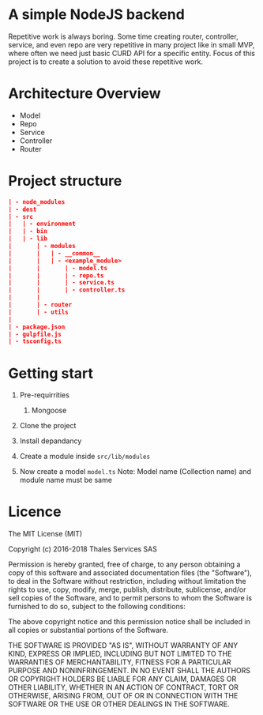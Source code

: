 # A simple NodeJS backend

Repetitive work is always boring. Some time creating router, controller, service, and even repo are very 
repetitive in many project like in small MVP, where often we need just basic CURD API for a specific entity. 
Focus of this project is to create a solution to avoid these repetitive work. 



# Architecture Overview

* Model
* Repo
* Service
* Controller
* Router

# Project structure

```json
| - node_modules
| - dest
| - src
|	| - environment
|	| - bin
|	| - lib
|		| - modules
|		|	| - __common__
|		|	| - <example_module>
|		|		| - model.ts
|		|		| - repo.ts
|		|		| - service.ts
|		|		| - controller.ts
|	 	|
|		| - router
|		| - utils
|
| - package.json
| - gulpfile.js
| - tsconfig.ts
```



# Getting start

1. Pre-requirrities

   1. Mongoose

2. Clone the project

3. Install depandancy 

4. Create a module inside `src/lib/modules`

5. Now create a model `model.ts` Note: Model name (Collection name) and module name must be same






# Licence


The MIT License (MIT)

Copyright (c) 2016-2018 Thales Services SAS

Permission is hereby granted, free of charge, to any person obtaining a copy of this software and associated documentation files (the "Software"), to deal in the Software without restriction, including without limitation the rights to use, copy, modify, merge, publish, distribute, sublicense, and/or sell copies of the Software, and to permit persons to whom the Software is furnished to do so, subject to the following conditions:

The above copyright notice and this permission notice shall be included in all copies or substantial portions of the Software.

THE SOFTWARE IS PROVIDED "AS IS", WITHOUT WARRANTY OF ANY KIND, EXPRESS OR IMPLIED, INCLUDING BUT NOT LIMITED TO THE WARRANTIES OF MERCHANTABILITY, FITNESS FOR A PARTICULAR PURPOSE AND NONINFRINGEMENT. IN NO EVENT SHALL THE AUTHORS OR COPYRIGHT HOLDERS BE LIABLE FOR ANY CLAIM, DAMAGES OR OTHER LIABILITY, WHETHER IN AN ACTION OF CONTRACT, TORT OR OTHERWISE, ARISING FROM, OUT OF OR IN CONNECTION WITH THE SOFTWARE OR THE USE OR OTHER DEALINGS IN THE SOFTWARE.
